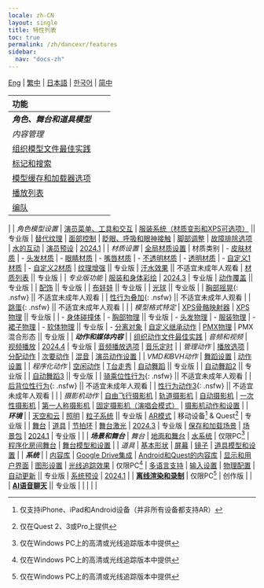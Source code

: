 ```yaml
---
locale: zh-CN
layout: single
title: 特性列表
toc: true
permalink: /zh/dancexr/features
sidebar:
  nav: "docs-zh"
---
```

[Eng](/dancexr/features) | [繁中](/tw/dancexr/features) | [日本語](/jp/dancexr/features) | [한국어](/kr/dancexr/features) | [简中](/zh/dancexr/features)

| 功能 |  |  |
| :--- | --- |---: |
| ***角色、舞台和道具模型*** 
| *内容管理*
| [组织模型文件最佳实践](preparecontent#3d-models)
| [标记和搜索](features/tagging) 
| [模型缓存和加载器选项](features/loader_options) 
| [播放列表](features/actor_playlist)
| [编队](features/formation)
|
| *角色模型设置*
| [演员菜单、工具和交互](features/actor_tools)
| [服装系统（材质变形和XPS可选项）](features/optionals) || 专业版
| [替代纹理](features/alternative_textures)
| [面部控制](features/facial_control)
| [眨眼、呼吸和眼神接触](features/eyecontact)
| [脚部调整](features/feet_adjustments)
| [故障排除选项](features/troubleshooting_options)
| [水的互动](features/water_interaction.md)
| [演员预设](features/actor_presets.md) | [2024.1](releases/2024.1.md)
|
| *材质设置*
| [全局材质设置](features/material_global.md)
| 材质类别
| - [皮肤材质](features/material_skin.md)
| - [头发材质](features/material_hair.md)
| - [眼睛材质](features/material_eyes.md)
| - [嘴唇材质](features/material_lips.md)
| - [不透明材质](features/material_opaque.md)
| - [透明材质](features/material_transparent.md)
| - [自定义1材质](features/material_custom1.md)
| - [自定义2材质](features/material_custom1.md)
| [纹理增强](features/texture_enhancement.md) || 专业版
| [汗水效果](features/sweat_effect.md) || 不适宜未成年人观看
| [材质列表](features/material_settings.md#material-list) || 专业版
|
| *专业版功能*
| [服装和身体彩绘](features/outfit_body_paint) | [2024.3](releases/2024.3.md) | 专业版
| [动作覆盖](features/motion_override) || 专业版 |
| [配饰](features/accessory.md) || 专业版 |
| [布娃娃](features/ragdoll.md) || 专业版 |
| [光球](features/lightball.md) || 专业版 |
| [胸部摇晃](features/boob_shake_sex_overlay){: .nsfw} || 不适宜未成年人观看 |
| [性行为叠加](features/boob_shake_sex_overlay){: .nsfw} || 不适宜未成年人观看 |
| [跳蛋](features/dildo){: .nsfw} || 不适宜未成年人观看 |
|
| *模型格式特定*
| [XPS骨骼映射器](features/bone_mapper.md)
| [XPS物理](features/xps_physics) || 专业版 |
| - [身体碰撞体](features/xps_body_colliders.md)
| - [胸部物理](features/xps_boobs.md) || 专业版
| - [头发物理](features/xps_hair.md)
| - [服装物理](features/xps_cloth.md)
| - [裙子物理](features/xps_skirt.md)
| - [软体物理](features/xps_softbody.md) || 专业版
| - [分离对象](features/xps_detach.md)
| [自定义继承动作](features/custom_inherit.md)
| [PMX物理](features/pmx_physics)
| PMX混合形态 || 专业版
|
| ***动作和媒体内容*** |
| [组织动作文件最佳实践](preparecontent#motion-files)
| *音频和视频*
| [视频播放](features/video_playback) | [2024.4](releases/2024.4.md) | 专业版
| [音频播放选项](features/audio_options)
| [音乐定时](features/music_timing)
|
| *管理动作*
| [播放选项](features/playback_options)
| [分配动作](features/assign_motion)
| [次要动作](features/secondary_motion)
| [混音](features/remix)
| [演员动作设置](features/actor_motion_settings)
|
| *VMD和BVH动作*
| [舞蹈设置](features/dance_set)
| [动作设置](features/motion_settings)
|
| *程序化动作*
| [空闲动作](features/idle_motion.md)
| [T台走秀](features/catwalk.md)
| [自动舞蹈](features/autodance) || 专业版 |
| [自动舞蹈2](features/autodance2) || 专业版 |
| [自动舞蹈3](features/autodance3.md) || 专业版 |
| [骑乘位性行为](features/scg_motion){: .nsfw} || 不适宜未成年人观看 |
| [后背位性行为](features/sfb_motion){: .nsfw} || 不适宜未成年人观看 |
| [性行为动作3](features/sm3_motion){: .nsfw} || 不适宜未成年人观看 |
|
| *摄影机动作*
| [自由飞行摄影机](features/camera)
| [轨道摄影机](features/camera)
| [自动摄影机](features/camera)
| [一次性摄影机](features/camera)
| [第一人称摄影机](features/camera)
| [固定摄影机（演唱会模式）](features/camera)
| [摄影机动作和设置](features/camera)
|
| ***环境*** |
| [天空和云](features/skymap)
| [照明](features/lighting)
| [粒子系统](features/particles) || 专业版
| [AR模式](features/ar_mode) | 移动设备[^2] & Quest[^3] | 专业版 | 
| [舞台](features/stages)
| [道具](features/props)
| [节拍环](features/beats_ring.md)
| [舞台激光](features/laser.md) | [2024.3](releases/2024.3.md) | 专业版
| [保存和加载场景](features/save_scene.md)
| [场景包](features/scene_bundle.md) | [2024.1](releases/2024.1.md) | 专业版 |
|
| ***场景和舞台***
| *舞台*
| [地面和舞台](features/ground)
| [水系统](features/water_system.md) | 仅限PC[^1]
| [程序化房间舞台](features/room_stage)
| [舞台模型和设置](features/stages)
|
| *道具*
| [基本形状](features/primitive_shapes)
| [屏幕](features/screen.md)
| [镜子](features/mirror.md)
| [道具模型和设置](features/props.md)
|
| ***系统*** |
| [内容库](preparecontent)
| [Google Drive集成](features/googledrive)
| [Android和Quest的内容库](content_android_quest)
| [显示和用户界面](features/display_settings)
| [图形设置](features/graphics)
| [光线追踪效果](features/raytracing.md) | 仅限PC[^1]
| [多语言支持](features/languages.md)
| [输入设置](features/controls)
| [物理配置](features/system_physics)
| [自动更新](features/autoupdate) || 专业版
| [系统预设](features/system_presets.md) | [2024.1](releases/2024.1.md)
|
| [**离线渲染和录制**](creator.md) | 仅限PC[^1] | 创作版 | 
|
| [**AI语音聊天**](ai_chat) || 专业版 |
|  |  |  |


[^1]: 仅在Windows PC上的高清或光线追踪版本中提供

[^2]: 仅支持iPhone、iPad和Android设备（并非所有设备都支持AR）

[^3]: 仅在Quest 2、3或Pro上提供